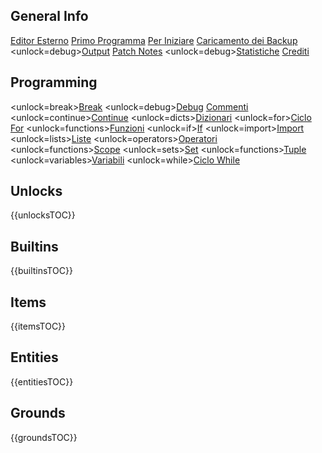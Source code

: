 ## General Info
[Editor Esterno](docs/external_editor.md)      [Primo Programma](docs/first_program.md)      [Per Iniziare](docs/getting_started.md)      [Caricamento dei Backup](docs/backup.md)      <unlock=debug>[Output](docs/output.md)      </unlock>[Patch Notes](docs/patchnotes.md)      <unlock=debug>[Statistiche](docs/stats.md)      </unlock>      [Crediti](docs/credits.md)

## Programming
<unlock=break>[Break](docs/scripting/break.md)      </unlock><unlock=debug>[Debug](docs/scripting/debug.md)      </unlock>[Commenti](docs/scripting/comments.md)      <unlock=continue>[Continue](docs/scripting/continue.md)      </unlock><unlock=dicts>[Dizionari](docs/scripting/dicts.md)      </unlock><unlock=for>[Ciclo For](docs/scripting/for.md)      </unlock><unlock=functions>[Funzioni](docs/scripting/functions.md)      </unlock><unlock=if>[If](docs/scripting/if.md)      </unlock><unlock=import>[Import](docs/scripting/import.md)      </unlock><unlock=lists>[Liste](docs/scripting/lists.md)      </unlock><unlock=operators>[Operatori](docs/scripting/operators.md)      </unlock><unlock=functions>[Scope](docs/scripting/scopes.md)      </unlock><unlock=sets>[Set](docs/scripting/sets.md)      </unlock><unlock=functions>[Tuple](docs/scripting/tuples.md)      </unlock><unlock=variables>[Variabili](docs/scripting/variables.md)      </unlock><unlock=while>[Ciclo While](docs/scripting/while.md)      </unlock>

## Unlocks
{{unlocksTOC}}

## Builtins
{{builtinsTOC}}

## Items
{{itemsTOC}}

## Entities
{{entitiesTOC}}

## Grounds
{{groundsTOC}}